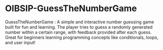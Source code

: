# OIBSIP-GuessTheNumberGame
GuessTheNumberGame : A simple and interactive number guessing game built for fun and learning.  The player tries to guess a randomly generated number within a certain range, with feedback provided after each guess.  Great for beginners learning programming concepts like conditionals, loops, and user input!
